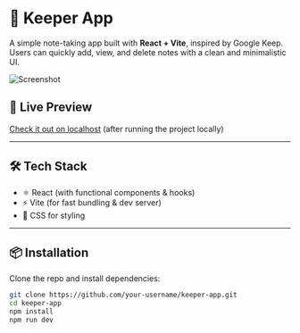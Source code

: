 # 📝 Keeper App

A simple note-taking app built with **React + Vite**, inspired by Google Keep. Users can quickly add, view, and delete notes with a clean and minimalistic UI.

![Screenshot](./screenshot.png) <!-- Optional: Replace with an actual screenshot if you have one -->

## 🚀 Live Preview

[Check it out on localhost](http://localhost:5173) (after running the project locally)

---

## 🛠 Tech Stack

- ⚛️ React (with functional components & hooks)
- ⚡ Vite (for fast bundling & dev server)
- 💅 CSS for styling

---

## 📦 Installation

Clone the repo and install dependencies:

```bash
git clone https://github.com/your-username/keeper-app.git
cd keeper-app
npm install
npm run dev
